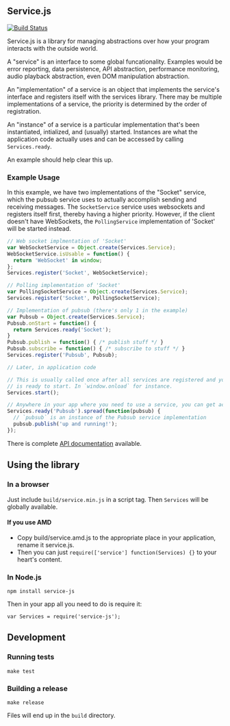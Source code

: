 Service.js
----------
[![Build Status][status-img]][status-page]

Service.js is a library for managing abstractions over how your program
interacts with the outside world.

A "service" is an interface to some global funcationality.
Examples would be error reporting, data persistence,
API abstraction, performance monitoring, audio playback abstraction, even
DOM manipulation abstraction.

An "implementation" of a service is an object that implements the service's
interface and registers itself with the services library. There may be multiple
implementations of a service, the priority is determined by the order of
registration.

An "instance" of a service is a particular implementation that's been
instantiated, intialized, and (usually) started. Instances are what the
application code actually uses and can be accessed by calling `Services.ready`.

An example should help clear this up.

### Example Usage
In this example, we have two implementations of the "Socket" service, which the
pubsub service uses to actually accomplish sending and receiving messages.
The `SocketService` service uses websockets and registers itself first, thereby
having a higher priority. However, if the client doesn't have WebSockets, the
`PollingService` implementation of 'Socket' will be started instead.

```javascript
// Web socket implmentation of 'Socket'
var WebSocketService = Object.create(Services.Service);
WebSocketService.isUsable = function() {
  return 'WebSocket' in window;
};
Services.register('Socket', WebSocketService);

// Polling implementation of 'Socket'
var PollingSocketService = Object.create(Services.Service);
Services.register('Socket', PollingSocketService);

// Implementation of pubsub (there's only 1 in the example)
var Pubsub = Object.create(Services.Service);
Pubsub.onStart = function() {
  return Services.ready('Socket');
}
Pubsub.publish = function() { /* publish stuff */ }
Pubsub.subscribe = function() { /* subscribe to stuff */ }
Services.register('Pubsub', Pubsub);

// Later, in application code

// This is usually called once after all services are registered and your app
// is ready to start. In `window.onload` for instance.
Services.start();

// Anywhere in your app where you need to use a service, you can get access
Services.ready('Pubsub').spread(function(pubsub) {
  // `pubsub` is an instance of the Pubsub service implementation
  pubsub.publish('up and running!');
});
```

There is complete [API documentation][api] available.

Using the library
-----------------

### In a browser

Just include `build/service.min.js` in a script tag. Then `Services` will be
globally available.

#### If you use AMD

- Copy build/service.amd.js to the appropriate place in your application, rename
it service.js.
- Then you can just `require(['service'] function(Services) {}` to your heart's
content.

### In Node.js
`npm install service-js`

Then in your app all you need to do is require it:

`var Services = require('service-js');`

Development
-----------

### Running tests
`make test`

### Building a release
`make release`

Files will end up in the `build` directory.

[status-img]: https://api.travis-ci.org/JustinTulloss/service.js.svg
[status-page]: https://travis-ci.org/JustinTulloss/service.js
[api]: docs/Services.html
